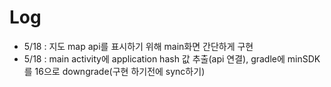 # Log

- 5/18 : 지도 map api를 표시하기 위해 main화면 간단하게 구현
- 5/18 : main activity에 application hash 값 추출(api 연결), gradle에 minSDK를 16으로 downgrade(구현 하기전에 sync하기)
